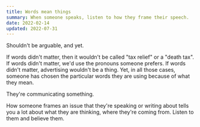 ```yaml
---
title: Words mean things
summary: When someone speaks, listen to how they frame their speech.
date: 2022-02-14
updated: 2022-07-31
---
```


Shouldn't be arguable, and yet.

If words didn't matter, then it wouldn't be called "tax relief" or a "death tax". If words didn't matter, we'd use the pronouns someone prefers. If words didn't matter, advertising wouldn't be a thing. Yet, in all those cases, someone has chosen the particular words they are using because of what they mean.

They're communicating something.

How someone frames an issue that they're speaking or writing about tells you a lot about what they are thinking, where they're coming from. Listen to them and believe them.